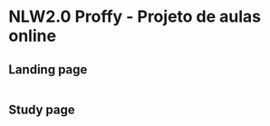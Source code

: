 # NLW2.0 Proffy - Projeto de aulas online

## Landing page
<img scr="../screen-web-landing.png" >

## Study page
<img scr="../screen-web-study.png" >